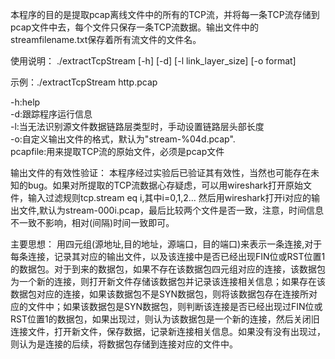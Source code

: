 本程序的目的是提取pcap离线文件中的所有的TCP流，并将每一条TCP流存储到pcap文件中去，每个文件只保存一条TCP流数据。输出文件中的streamfilename.txt保存着所有流文件的文件名。


使用说明：
./extractTcpStream [-h] [-d] [-l link_layer_size] [-o format] <pacpfile>


示例：./extractTcpStream  http.pcap


-h:help		
-d:跟踪程序运行信息		
-l:当无法识别源文件数据链路层类型时，手动设置链路层头部长度		
-o:自定义输出文件的格式，默认为"stream-%04d.pcap".		
pcapfile:用来提取TCP流的原始文件，必须是pcap文件		


输出文件的有效性验证：
本程序经过实验后已验证其有效性，当然也可能存在未知的bug。如果对所提取的TCP流数据心存疑虑，可以用wireshark打开原始文件，输入过滤规则tcp.stream eq i,其中i=0,1,2... 然后用wireshark打开i对应的输出文件,默认为stream-000i.pcap，最后比较两个文件是否一致，注意，时间信息不一致不影响，相对(间隔)时间一致即可。

主要思想：
用四元组(源地址,目的地址，源端口，目的端口)来表示一条连接,对于每条连接，记录其对应的输出文件，以及该连接中是否已经出现FIN位或RST位置1的数据包。对于到来的数据包，如果不存在该数据包四元组对应的连接，该数据包为一个新的连接，则打开新文件存储该数据包并记录该连接相关信息；如果存在该数据包对应的连接，如果该数据包不是SYN数据包，则将该数据包存在连接所对应的文件中；如果该数据包是SYN数据包，则判断该连接是否已经出现过FIN位或RST位置1的数据包，如果出现过，则认为该数据包是一个新的连接，然后关闭旧连接文件，打开新文件，保存数据，记录新连接相关信息。如果没有没有出现过，则认为是连接的后续，将数据包存储到连接对应的文件中。



